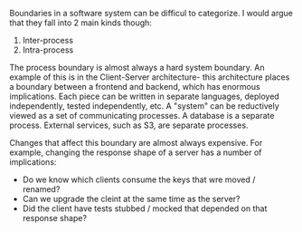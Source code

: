 Boundaries in a software system can be difficul to categorize. I would argue that they fall into 2 main kinds though:

1) Inter-process
2) Intra-process

The process boundary is almost always a hard system boundary. An example of this is in the Client-Server architecture- this architecture places a boundary between a frontend and backend, which has enormous implications. Each piece can be written in separate languages, deployed independently, tested independently, etc. A "system" can be reductively viewed as a set of communicating processes. A database is a separate process. External services, such as S3, are separate processes. 

Changes that affect this boundary are almost always expensive. For example, changing the response shape of a server has a number of implications:

* Do we know which clients consume the keys that wre moved / renamed?
* Can we upgrade the cleint at the same time as the server?
* Did the client have tests stubbed / mocked that depended on that response shape?

